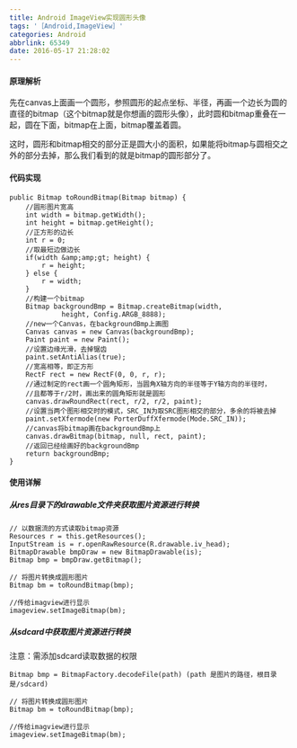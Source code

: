 ```yaml
---
title: Android ImageView实现圆形头像
tags: '［Android,ImageView］'
categories: Android
abbrlink: 65349
date: 2016-05-17 21:28:02
---
```


#### 原理解析

先在canvas上面画一个圆形，参照圆形的起点坐标、半径，再画一个边长为圆的直径的bitmap（这个bitmap就是你想画的圆形头像），此时圆和bitmap重叠在一起，圆在下面，bitmap在上面，bitmap覆盖着圆。

<!--more-->

这时，圆形和bitmap相交的部分正是圆大小的面积，如果能将bitmap与圆相交之外的部分去掉，那么我们看到的就是bitmap的圆形部分了。

#### 代码实现

```
public Bitmap toRoundBitmap(Bitmap bitmap) {  
    //圆形图片宽高  
    int width = bitmap.getWidth();  
    int height = bitmap.getHeight();  
    //正方形的边长  
    int r = 0;  
    //取最短边做边长  
    if(width &amp;amp;gt; height) {  
        r = height;  
    } else {  
        r = width;  
    }  
    //构建一个bitmap  
    Bitmap backgroundBmp = Bitmap.createBitmap(width,  
             height, Config.ARGB_8888);  
    //new一个Canvas，在backgroundBmp上画图  
    Canvas canvas = new Canvas(backgroundBmp);  
    Paint paint = new Paint();  
    //设置边缘光滑，去掉锯齿  
    paint.setAntiAlias(true);  
    //宽高相等，即正方形  
    RectF rect = new RectF(0, 0, r, r);  
    //通过制定的rect画一个圆角矩形，当圆角X轴方向的半径等于Y轴方向的半径时，  
    //且都等于r/2时，画出来的圆角矩形就是圆形  
    canvas.drawRoundRect(rect, r/2, r/2, paint);  
    //设置当两个图形相交时的模式，SRC_IN为取SRC图形相交的部分，多余的将被去掉  
    paint.setXfermode(new PorterDuffXfermode(Mode.SRC_IN));  
    //canvas将bitmap画在backgroundBmp上  
    canvas.drawBitmap(bitmap, null, rect, paint);  
    //返回已经绘画好的backgroundBmp  
    return backgroundBmp;  
}  
```

#### 使用详解


##### 从res目录下的drawable文件夹获取图片资源进行转换

```
// 以数据流的方式读取bitmap资源
Resources r = this.getResources();
InputStream is = r.openRawResource(R.drawable.iv_head);
BitmapDrawable bmpDraw = new BitmapDrawable(is);
Bitmap bmp = bmpDraw.getBitmap();
 
// 将图片转换成圆形图片
Bitmap bm = toRoundBitmap(bmp);
 
//传给imagview进行显示
imageview.setImageBitmap(bm);
```

##### 从sdcard中获取图片资源进行转换

注意：需添加sdcard读取数据的权限

```
Bitmap bmp = BitmapFactory.decodeFile(path) (path 是图片的路径，根目录是/sdcard)
 
// 将图片转换成圆形图片
Bitmap bm = toRoundBitmap(bmp);
 
//传给imagview进行显示
imageview.setImageBitmap(bm);
```